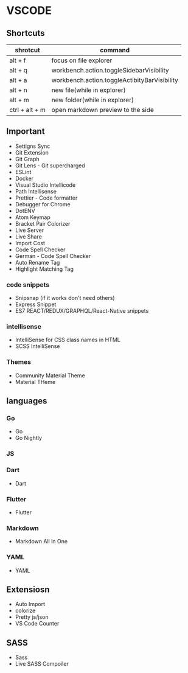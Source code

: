 # VSCODE

## Shortcuts
|shrotcut|command|
|---|---|
|alt + f|focus on file explorer|
|alt + q|workbench.action.toggleSidebarVisibility|
|alt + a|workbench.action.toggleActibityBarVisibility|
|alt + n|new file(while in explorer)|
|alt + m|new folder(while in explorer)|
|ctrl + alt + m|open markdown preview to the side|

## Important
* Settigns Sync
* Git Extension
* Git Graph
* Git Lens - Git supercharged
* ESLint
* Docker
* Visual Studio Intellicode
* Path Intellisense
* Prettier - Code formatter
* Debugger for Chrome
* DotENV
* Atom Keymap
* Bracket Pair Colorizer
* Live Server
* Live Share
* Import Cost
* Code Spell Checker
* German - Code Spell Checker
* Auto Rename Tag
* Highlight Matching Tag

### code snippets
* Snipsnap (if it works don't need others)
* Express Snippet
* ES7 REACT/REDUX/GRAPHQL/React-Native snippets

### intellisense
* IntelliSense for CSS class names in HTML
* SCSS IntelliSense

### Themes
* Community Material Theme
* Material THeme

## languages
### Go
* Go
* Go Nightly 

### JS
### Dart
* Dart

### Flutter
* Flutter

### Markdown
* Markdown All in One

### YAML
* YAML

## Extensiosn
* Auto Import
* colorize
* Pretty js/json
* VS Code Counter

## SASS
* Sass
* Live SASS Compoiler









